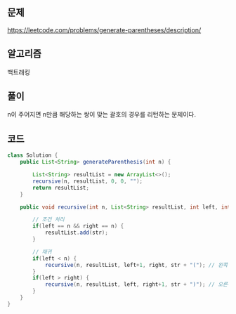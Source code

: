## 문제
https://leetcode.com/problems/generate-parentheses/description/

## 알고리즘
백트래킹

## 풀이
n이 주어지면 n만큼 해당하는 쌍이 맞는 괄호의 경우를 리턴하는 문제이다.

## 코드
```java
class Solution {
    public List<String> generateParenthesis(int n) {

        List<String> resultList = new ArrayList<>();
        recursive(n, resultList, 0, 0, "");
        return resultList;
    }

    public void recursive(int n, List<String> resultList, int left, int right, String str) {

        // 조건 처리
        if(left == n && right == n) {
            resultList.add(str);
        }

        // 재귀
        if(left < n) {
            recursive(n, resultList, left+1, right, str + "("); // 왼쪽 괄호는 n보다 작은 경우에 무조건 넣을 수 있다.
        }
        if(left > right) {
            recursive(n, resultList, left, right+1, str + ")"); // 오른쪽 괄호는 왼쪽 괄호와 쌍이 맞아야 하기 때문에 왼쪽 괄호보다 항상 작은 경우에만 넣을 수 있다.
        }
    }
}
```
